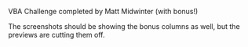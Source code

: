VBA Challenge completed by Matt Midwinter (with bonus!)

The screenshots should be showing the bonus columns as well, but the previews are cutting them off.

